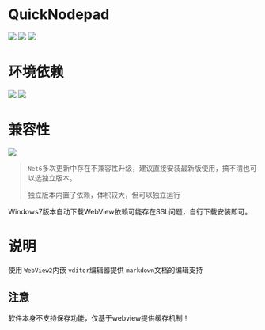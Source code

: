 ﻿# QuickNodepad

![](https://img.shields.io/badge/language-WPF-red.svg)
![](https://img.shields.io/badge/license-MIT-green.svg)
![](https://img.shields.io/badge/version-V1.0.0.0.pre1-blue.svg)

# 环境依赖

![](https://img.shields.io/badge/DoNet-6.X-pink.svg)
![](https://img.shields.io/badge/WebView2-pink.svg)

# 兼容性

![](https://img.shields.io/badge/win-10/11-blue.svg)

> `Net6`多次更新中存在不兼容性升级，建议直接安装最新版使用，搞不清也可以选独立版本。
>
> 独立版本内置了依赖，体积较大，但可以独立运行

Windows7版本自动下载WebView依赖可能存在SSL问题，自行下载安装即可。


# 说明

使用 `WebView2`内嵌 `vditor`编辑器提供 `markdown`文档的编辑支持

## 注意

软件本身不支持保存功能，仅基于webview提供缓存机制！